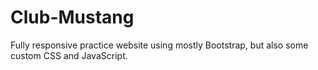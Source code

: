 # Club-Mustang
Fully responsive practice website using mostly Bootstrap, but also some custom CSS and JavaScript.
